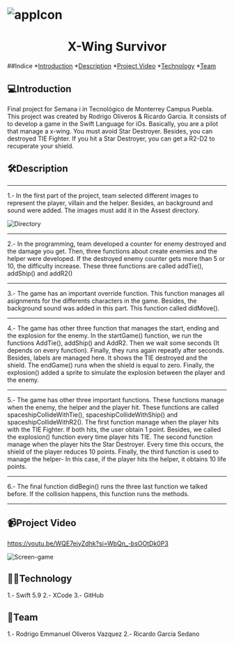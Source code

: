 # ![appIcon](https://github.com/RickardGS4991/starwarsiOsGame/assets/62120855/7af4686c-0822-46ea-9a16-f8af88839393)
<h1 align="center">X-Wing Survivor</h1>

##Indice
*[Introduction](#Introduction)
*[Description](#Description)
*[Project Video](#Project-video)
*[Technology](#Technology)
*[Team](#Team)

## 💻Introduction
Final project for Semana i in Tecnológico de Monterrey Campus Puebla. This project was created by Rodrigo Oliveros &amp; Ricardo Garcia. It consists of to develop a game in the Swift Language for iOs. Basically, you are a pilot that manage a x-wing. You must avoid Star Destroyer. Besides, you can destroyed TIE Fighter. If you hit a Star Destroyer, you can get a R2-D2 to recuperate your shield.

## 🛠️Description
***
1.- In the first part of the project, team selected different images to represent the player, villain and the helper. Besides, an background and sound were added. The images must add it in the Assest directory.

![Directory](https://github.com/RickardGS4991/starwarsiOsGame/assets/62120855/d940ee8f-2d3c-4622-a37a-02c9da16f934)

---

2.- In the programming, team developed a counter for enemy destroyed and the damage you get. Then, three functions about create enemies and the helper were developed. If the destroyed enemy counter gets more than 5 or 10, the difficulty increase. These three functions are called addTie(), addShip() and addR2()

---

3.- The game has an important override function. This function manages all asignments for the differents characters in the game. Besides, the background sound was added in this part. This function called didMove().

---

4.- The game has other three function that manages the start, ending and the explosion for the enemy. In the startGame() function, we run the functions AddTie(), addShip() and AddR2. Then we wait some seconds (It depends on every function). Finally, they runs again repeatly after seconds. Besides, labels are managed here. It shows the TIE destroyed and the shield. The endGame() runs when the shield is equal to zero. Finally, the explosion() added a sprite to simulate the explosion between the player and the enemy.

---

5.- The game has other three important functions. These functions manage when the enemy, the helper and the player hit. These functions are called spaceshipCollideWithTie(), spaceshipCollideWithShip() and spaceshipCollideWithR2(). The first function manage when the player hits with the TIE Fighter. If both hits, the user obtain 1 point. Besides, we called the explosion() function every time player hits TIE. The second function manage when the player hits the Star Destroyer. Every time this occurs, the shield of the player reduces 10 points. Finally, the third function is used to manage the helper- In this case, if the player hits the helper, it obtains 10 life points.

---

6.- The final function didBegin() runs the three last function we talked before. If the collision happens, this function runs the methods. 

---

## 📹Project Video
https://youtu.be/WQE7ejyZdhk?si=WbQn_-bsOOtDk0P3

![Screen-game](https://github.com/RickardGS4991/starwarsiOsGame/assets/62120855/453d5785-e242-4a07-8a63-81189ddabf8a)

## 👨‍💻Technology

1.- Swift 5.9
2.- XCode
3.- GitHub

## 🥇Team

1.- Rodrigo Emmanuel Oliveros Vazquez
2.- Ricardo Garcia Sedano
